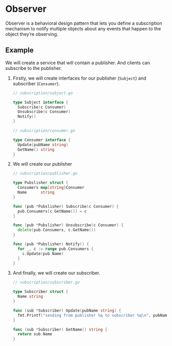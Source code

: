 # Observer

Observer is a behavioral design pattern that lets you define a subscription
mechanism to notify multiple objects about any events that happen to the object
they’re observing.

## Example

We will create a service that will contain a publisher. And clients can subscribe
to the publisher.

1. Firstly, we will create interfaces for our publisher (`Subject`) and subscriber
   (`Consumer`).

   ```go
   // subscription/subject.go

   type Subject interface {
     Subscribe(c Consumer)
     Unsubscribe(c Consumer)
     Notify()
   }
   ```

   ```go
   // subscription/consumer.go

   type Consumer interface {
     Update(pubName string)
     GetName() string
   }
   ```

2. We will create our publisher

   ```go
   // subscription/publisher.go

   type Pubslisher struct {
     Consumers map[string]Consumer
     Name      string
   }

   func (pub *Pubslisher) Subscribe(c Consumer) {
     pub.Consumers[c.GetName()] = c
   }

   func (pub *Pubslisher) Unsubscribe(c Consumer) {
     delete(pub.Consumers, c.GetName())
   }

   func (pub *Pubslisher) Notify() {
     for _, c := range pub.Consumers {
       c.Update(pub.Name)
     }
   }
   ```

3. And finally, we will create our subscriber.

   ```go
   // subscription/subscriber.go

   type Subscriber struct {
     Name string
   }

   func (sub *Subscriber) Update(pubName string) {
     fmt.Printf("sending from publisher %q to subscriber %q\n", pubName, sub.GetName())
   }

   func (sub *Subscriber) GetName() string {
     return sub.Name
   }
   ```
